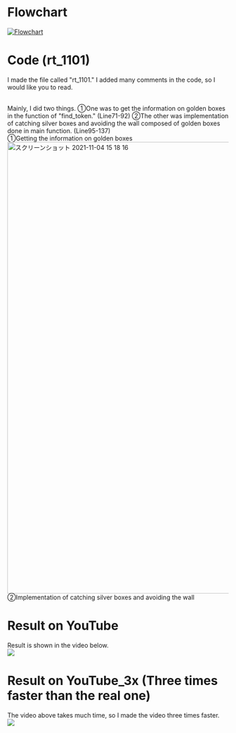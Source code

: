 # Flowchart
[![Flowchart](https://i.gyazo.com/23ec5ad130141480e6bdb4d353887a55.jpg)](https://gyazo.com/23ec5ad130141480e6bdb4d353887a55)

# Code (rt_1101)
I made the file called "rt_1101." I added many comments in the code, so I would like you to read. 

<br>
Mainly, I did two things. ①One was to get the information on golden boxes in the function of "find_token." (Line71-92) ②The other was implementation of catching silver boxes and avoiding the wall composed of golden boxes done in main function. (Line95-137)
<br>
①Getting the information on golden boxes
<img width="1026" alt="スクリーンショット 2021-11-04 15 18 16" src="https://user-images.githubusercontent.com/46062824/140330702-965d2a2b-c6c2-47a6-afee-f88a67b7d82f.png">

<br>
②Implementation of catching silver boxes and avoiding the wall

# Result on YouTube
Result is shown in the video below.
<br>
[![](https://img.youtube.com/vi/7eQLzrq4qyo/0.jpg)](https://www.youtube.com/watch?v=7eQLzrq4qyo)

# Result on YouTube_3x (Three times faster than the real one)
The video above takes much time, so I made the video three times faster.
<br>
[![](https://img.youtube.com/vi/atDz4uObtVs/0.jpg)](https://www.youtube.com/watch?v=atDz4uObtVs)
